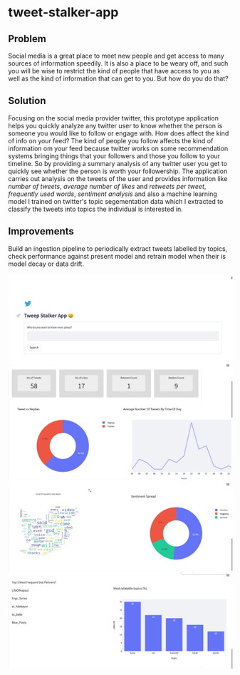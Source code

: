 # tweet-stalker-app

## Problem
Social media is a great place to meet new people and get access to many sources of information speedily. It is also a place to be weary off, and such you will be wise to restrict the kind of people that have access to you as well as the kind of information that can get to you. But how do you do that?

## Solution
Focusing on the social media provider twitter, this prototype application helps you quickly analyze any twitter user to know whether the person is someone you would like to follow or engage with. How does affect the kind of info on your feed? The kind of people you follow affects the kind of information om your feed because twitter works on some recommendation systems bringing things that your followers and those you follow to your timeline. So by providing a summary analysis of any twitter user you get to quickly see whether the person is worth your followership. The application carries out analysis on the tweets of the user and provides information like *number of tweets*, *average number of likes* and *retweets per tweet*, *frequently used words*, *sentiment analysis* and also a machine learning model I trained on twitter's topic segementation data which I extracted to classify the tweets into topics the individual is interested in.

## Improvements
Build an ingestion pipeline to periodically extract tweets labelled by topics, check performance against present model and retrain model when their is model decay or data drift.

![Alt text](./imgs1.png?raw=true "Optional Title")
![Alt text](./imgs2.png?raw=true "Optional Title")
![Alt text](./imgs3.png?raw=true "Optional Title")
![Alt text](./imgs4.png?raw=true "Optional Title")
